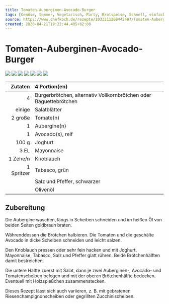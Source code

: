 ```yaml
---
title: Tomaten-Auberginen-Avocado-Burger
tags: [Gemüse, Sommer, Vegetarisch, Party, Brotspeise, Schnell, einfach, Frühstück, Snack, Kinder, Resteverwertung, Trennkost, Studentenküche]
source: https://www.chefkoch.de/rezepte/1033211208442407/Tomaten-Auberginen-Avocado-Burger.html
created: 2020-04-21T19:22:44.405+02:00
---
```


# Tomaten-Auberginen-Avocado-Burger

![](https://img.chefkoch-cdn.de/rezepte/1033211208442407/bilder/723444/crop-360x240/tomaten-auberginen-avocado-burger.jpg) ![](https://img.chefkoch-cdn.de/rezepte/1033211208442407/bilder/952295/crop-360x240/tomaten-auberginen-avocado-burger.jpg) ![](https://img.chefkoch-cdn.de/rezepte/1033211208442407/bilder/248965/crop-360x240/tomaten-auberginen-avocado-burger.jpg) ![](https://img.chefkoch-cdn.de/rezepte/1033211208442407/bilder/720954/crop-360x240/tomaten-auberginen-avocado-burger.jpg) ![](https://img.chefkoch-cdn.de/rezepte/1033211208442407/bilder/584301/crop-360x240/tomaten-auberginen-avocado-burger.jpg) ![](https://img.chefkoch-cdn.de/rezepte/1033211208442407/bilder/978284/crop-360x240/tomaten-auberginen-avocado-burger.jpg) ![](https://img.chefkoch-cdn.de/rezepte/1033211208442407/bilder/1023877/crop-360x240/tomaten-auberginen-avocado-burger.jpg)

| **Zutaten** | 4 Portion(en)                                                     |
| ----------: | :---------------------------------------------------------------- |
|           4 | Burgerbrötchen, alternativ Vollkornbrötchen oder Baguettebrötchen |
|      einige | Salatblätter                                                      |
|     2 große | Tomate(n)                                                         |
|           1 | Aubergine(n)                                                      |
|           1 | Avocado(s), reif                                                  |
|       100 g | Joghurt                                                           |
|        3 EL | Mayonnaise                                                        |
|    1 Zehe/n | Knoblauch                                                         |
|  1 Spritzer | Tabasco, grün                                                     |
|             | Salz und Pfeffer, schwarzer                                       |
|             | Olivenöl                                                          |

## Zubereitung

Die Aubergine waschen, längs in Scheiben schneiden und im heißen Öl von beiden Seiten goldbraun braten.

Währenddessen die Brötchen halbieren. Die Tomaten und die geschälte Avocado in dicke Scheiben schneiden und leicht salzen. 

Den Knoblauch pressen oder sehr fein hacken und mit Joghurt, Mayonnaise, Tabasco, Salz und Pfeffer glatt rühren. Beide Brötchenhälften damit bestreichen. 

Die untere Hälfte zuerst mit Salat, dann je zwei Auberginen-, Avocado- und Tomatenscheiben belegen und mit der oberen Brötchenhälfte bedecken. Eventuell mit Holzspießchen zusammenstecken.

Dieses Rezept lässt sich auch variieren, z. B. mit gebratenen Riesenchampignonscheiben oder gegrillten Zucchinischeiben.